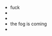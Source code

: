 - fuck
- 
- 
- the fog is coming
- 

<!---
Cool-Username07/Cool-Username07 is a ✨ special ✨ repository because its `README.md` (this file) appears on your GitHub profile.
You can click the Preview link to take a look at your changes.
--->
